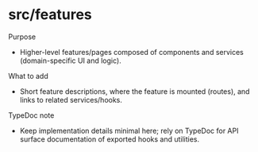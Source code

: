 # src/features

Purpose
- Higher-level features/pages composed of components and services (domain-specific UI and logic).

What to add
- Short feature descriptions, where the feature is mounted (routes), and links to related services/hooks.

TypeDoc note
- Keep implementation details minimal here; rely on TypeDoc for API surface documentation of exported hooks and utilities.
